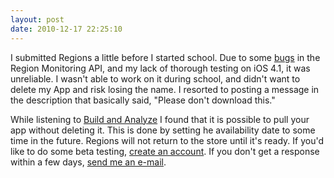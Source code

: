 ```yaml
---
layout: post
date: 2010-12-17 22:25:10
---
```


I submitted Regions a little before I started school. Due to some [bugs](http://openradar.appspot.com/8351167) in the Region Monitoring API, and my lack of thorough testing on iOS 4.1, it was unreliable. I wasn't able to work on it during school, and didn't want to delete my App and risk losing the name. I resorted to posting a message in the description that basically said, "Please don't download this."

While listening to [Build and Analyze](http://5by5.tv/buildanalyze/5) I found that it is possible to pull your app without deleting it. This is done by setting he availability date to some time in the future. Regions will not return to the store until it's ready. If you'd like to do some beta testing, [create an account](http://www.hillcrestlab.com/redmine/account/register). If you don't get a response within a few days, <a href="&#109;&#097;&#105;&#108;&#116;&#111;&#058;&#100;&#101;&#114;&#114;&#105;&#099;&#107;&#064;&#104;&#105;&#108;&#108;&#099;&#114;&#101;&#115;&#116;&#108;&#097;&#098;&#046;&#099;&#111;&#109;">send me an e-mail</a>.

